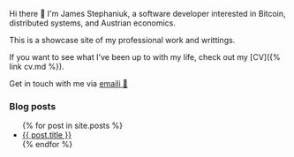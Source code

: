 Hi there 👋 
I'm James Stephaniuk, a software developer interested in Bitcoin, distributed systems, and Austrian economics.

This is a showcase site of my professional work and writtings.

If you want to see what I've been up to with my life, check out my [CV]({% link cv.md %}).

Get in touch with me via [emaili 📧](mailto:jimstephaniuk@gmail.com)

### Blog posts
<ul>
  {% for post in site.posts %}
    <li>
      <a href="{{ post.url }}">{{ post.title }}</a>
    </li>
  {% endfor %}
</ul>
